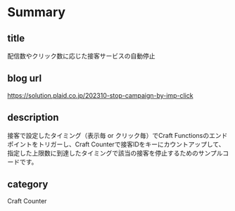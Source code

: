 # Summary

## title
配信数やクリック数に応じた接客サービスの自動停止

## blog url
https://solution.plaid.co.jp/202310-stop-campaign-by-imp-click

## description
接客で設定したタイミング（表示毎 or クリック毎）でCraft Functionsのエンドポイントをトリガーし、Craft Counterで接客IDをキーにカウントアップして、指定した上限数に到達したタイミングで該当の接客を停止するためのサンプルコードです。

## category
Craft Counter

